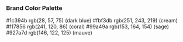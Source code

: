 ### Brand Color Palette

#1c394b rgb(28, 57, 75)     (dark blue)
#fbf3db rgb(251, 243, 219)  (cream)
#f17856 rgb(241, 120, 86)   (coral)
#99a49a rgb(153, 164, 154)  (sage)
#927a7d rgb(146, 122, 125)  (mauve)
